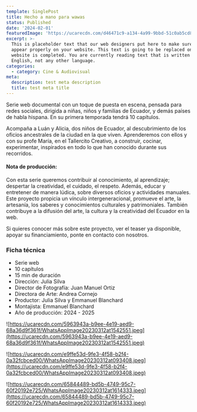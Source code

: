 ```yaml
---
template: SinglePost
title: Hecho a mano para wawas
status: Published
date: '2024-02-01'
featuredImage: 'https://ucarecdn.com/d46471c9-a134-4a99-9bbd-51c0ab5cd8b1/'
excerpt: >-
  This is placeholder text that our web designers put here to make sure words
  appear properly on your website. This text is going to be replaced once the
  website is completed. You are currently reading text that is written in
  English, not any other language.
categories:
  - category: Cine & Audiovisual
meta:
  description: test meta description
  title: test meta title
---
```


Serie web documental con un toque de puesta en escena, pensada para redes sociales, dirigida a niñas, niños y familias de Ecuador, y demás países de habla hispana. En su primera temporada tendrá 10 capítulos.

Acompaña a Luán y Alicia, dos niños de Ecuador, al descubrimiento de los oficios ancestrales de la ciudad en la que viven. Aprenderemos con ellos y con su profe María, en el Tallercito Creativo, a construir, cocinar, experimentar, inspirados en todo lo que han conocido durante sus recorridos.

#### Nota de producción:

Con esta serie queremos contribuir al conocimiento, al aprendizaje; despertar la creatividad, el cuidado, el respeto. Además, educar y entretener de manera lúdica, sobre diversos oficios y actividades manuales. Este proyecto propicia un vínculo intergeneracional, promueve el arte, la artesanía, los saberes y conocimientos culturales y patrimoniales. También contribuye a la difusión del arte, la cultura y la creatividad del Ecuador en la web.

Si quieres conocer más sobre este proyecto, ver el teaser ya disponible, apoyar su financiamiento, ponte en contacto con nosotros.

### Ficha técnica

- Serie web
- 10 capítulos
- 15 min de duración
- Dirección: Julia Silva
- Director de Fotografía: Juan Manuel Ortiz
- Directora de Arte: Andrea Cornejo
- Productor: Julia Silva y Emmanuel Blanchard
- Montajista: Emmanuel Blanchard
- Año de producción: 2024 - 2025

![https://ucarecdn.com/5963943a-b9ee-4e19-aed9-68a36d9f361f/WhatsAppImage20230312at1542551.jpeg](https://ucarecdn.com/5963943a-b9ee-4e19-aed9-68a36d9f361f/WhatsAppImage20230312at1542551.jpeg)

![https://ucarecdn.com/e9ffe53d-9fe3-4f58-b2f4-0a32fcbced00/WhatsAppImage20230312at093408.jpeg](https://ucarecdn.com/e9ffe53d-9fe3-4f58-b2f4-0a32fcbced00/WhatsAppImage20230312at093408.jpeg)

![https://ucarecdn.com/65844489-bd5b-4749-95c7-60f20192e725/WhatsAppImage20230312at1614333.jpeg](https://ucarecdn.com/65844489-bd5b-4749-95c7-60f20192e725/WhatsAppImage20230312at1614333.jpeg)
